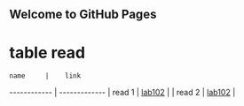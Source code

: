 ## Welcome to GitHub Pages
# table read

    name     |    link
------------ | -------------
|  read 1 | [lab102](learn.md) |
|  read 2 | [lab102](learn.md) |



